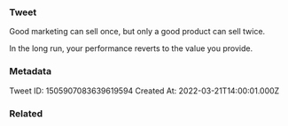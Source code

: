 ### Tweet
Good marketing can sell once, but only a good product can sell twice.

In the long run, your performance reverts to the value you provide.

### Metadata
Tweet ID: 1505907083639619594
Created At: 2022-03-21T14:00:01.000Z

### Related

